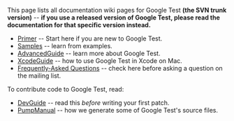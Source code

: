 This page lists all documentation wiki pages for Google Test **(the SVN trunk version)**
-- **if you use a released version of Google Test, please read the
documentation for that specific version instead.**

  * [Primer](Primer.md) -- Start here if you are new to Google Test.
  * [Samples](Samples.md) -- learn from examples.
  * [AdvancedGuide](AdvancedGuide.md) -- learn more about Google Test.
  * [XcodeGuide](XcodeGuide.md) -- how to use Google Test in Xcode on Mac.
  * [Frequently-Asked Questions](FAQ.md) -- check here before asking a question on the mailing list.

To contribute code to Google Test, read:

  * [DevGuide](DevGuide.md) -- read this _before_ writing your first patch.
  * [PumpManual](PumpManual.md) -- how we generate some of Google Test's source files.